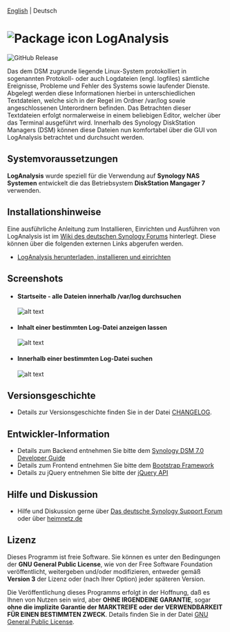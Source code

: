 [English](https://github.com/toafez/LogAnalysis/blob/main/README_en.md) | Deutsch 

# ![Package icon](/ui/images/logo_24.png) LogAnalysis
![GitHub Release](https://img.shields.io/github/v/release/toafez/LogAnalysis?link=https%3A%2F%2Fgithub.com%2Ftoafez%2FLogAnalysis%2Freleases)

Das dem DSM zugrunde liegende Linux-System protokolliert in sogenannten Protokoll- oder auch Logdateien (engl. logfiles) sämtliche Ereignisse, Probleme und Fehler des Systems sowie laufender Dienste. Abgelegt werden diese Informationen hierbei in unterschiedlichen Textdateien, welche sich in der Regel im Ordner /var/log sowie angeschlossenen Unterordnern befinden. Das Betrachten dieser Textdateien erfolgt normalerweise in einem beliebigen Editor, welcher über das Terminal ausgeführt wird. Innerhalb des Synology DiskStation Managers (DSM) können diese Dateien nun komfortabel über die GUI von LogAnalysis betrachtet und durchsucht werden.

## Systemvoraussetzungen
**LogAnalysis** wurde speziell für die Verwendung auf **Synology NAS Systemen** entwickelt die das Betriebsystem **DiskStation Mangager 7** verwenden.

## Installationshinweise
Eine ausführliche Anleitung zum Installieren, Einrichten und Ausführen von LogAnalysis ist im [Wiki des deutschen Synology Forums](https://www.synology-forum.de/wiki/Hauptseite) hinterlegt. Diese können über die folgenden externen Links abgerufen werden.

- [LogAnalysis herunterladen, installieren und einrichten](https://www.synology-forum.de/wiki/LogAnalysis_herunterladen,_installieren_und_einrichten)
 
## Screenshots
  - #### Startseite - alle Dateien innerhalb /var/log durchsuchen
    ![alt text](https://github.com/toafez/LogAnalysis/blob/main/images/App_Snapshot_01.png)
  - #### Inhalt einer bestimmten Log-Datei anzeigen lassen
    ![alt text](https://github.com/toafez/LogAnalysis/blob/main/images/App_Snapshot_02.png)
  - #### Innerhalb einer bestimmten Log-Datei suchen
    ![alt text](https://github.com/toafez/LogAnalysis/blob/main/images/App_Snapshot_03.png)
    
## Versionsgeschichte
- Details zur Versionsgeschichte finden Sie in der Datei [CHANGELOG](CHANGELOG).

## Entwickler-Information
- Details zum Backend entnehmen Sie bitte dem [Synology DSM 7.0 Developer Guide](https://help.synology.com/developer-guide/)
- Details zum Frontend entnehmen Sie bitte dem [Bootstrap Framework](https://getbootstrap.com/)
- Details zu jQuery entnehmen Sie bitte der [jQuery API](https://api.jquery.com/)

## Hilfe und Diskussion
- Hilfe und Diskussion gerne über [Das deutsche Synology Support Forum](https://www.synology-forum.de/threads/loganalysis-gui-zum-betrachten-und-durchsuchen-von-var-log.107180/) oder über [heimnetz.de](https://forum.heimnetz.de/threads/loganalysis-3rdparty-app-fuer-synology-nas-dsm-7.484/)

## Lizenz
Dieses Programm ist freie Software. Sie können es unter den Bedingungen der **GNU General Public License**, wie von der Free Software Foundation veröffentlicht, weitergeben und/oder modifizieren, entweder gemäß **Version 3** der Lizenz oder (nach Ihrer Option) jeder späteren Version.

Die Veröffentlichung dieses Programms erfolgt in der Hoffnung, daß es Ihnen von Nutzen sein wird, aber **OHNE IRGENDEINE GARANTIE**, sogar **ohne die implizite Garantie der MARKTREIFE oder der VERWENDBARKEIT FÜR EINEN BESTIMMTEN ZWECK**. Details finden Sie in der Datei [GNU General Public License](LICENSE).
